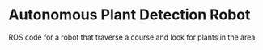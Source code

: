 # Autonomous Plant Detection Robot
 ROS code for a robot that traverse a course and look for plants in the area
